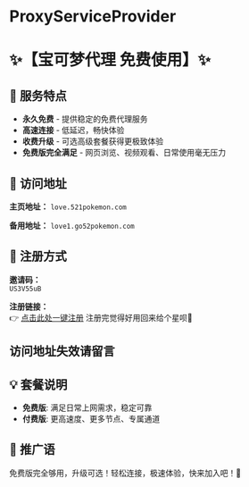 # ProxyServiceProvider
# ✨【宝可梦代理 免费使用】✨

## 🌟 服务特点
- **永久免费** - 提供稳定的免费代理服务
- **高速连接** - 低延迟，畅快体验
- **收费升级** - 可选高级套餐获得更极致体验
- **免费版完全满足** - 网页浏览、视频观看、日常使用毫无压力

## 🔗 访问地址
**主页地址：**
`love.521pokemon.com`

**备用地址：**
`love1.go52pokemon.com`

## 📝 注册方式
**邀请码：**  
`US3V55uB`

**注册链接：**  
👉 [点击此处一键注册](https://love1.go52pokemon.com/#/register?code=US3V55uB)
注册完觉得好用回来给个星呗🤭

## 访问地址失效请留言

## 💡 套餐说明
- **免费版**: 满足日常上网需求，稳定可靠
- **付费版**: 更高速度、更多节点、专属通道

## 🚀 推广语
免费版完全够用，升级可选！轻松连接，极速体验，快来加入吧！🚀
